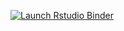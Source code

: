 
<!-- badges: start -->
[![Launch Rstudio Binder](http://mybinder.org/badge_logo.svg)](https://mybinder.org/v2/gh/thaos/Banyuls2022_TP_BC/master?urlpath=rstudio)
<!-- badges: end --> 
